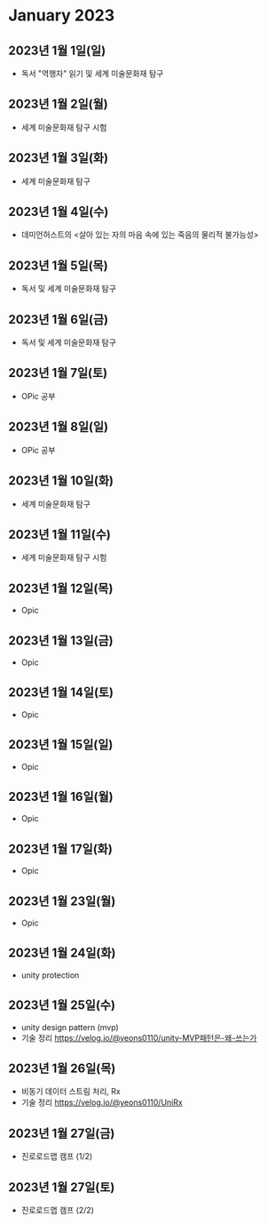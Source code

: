 # January 2023

## 2023년 1월 1일(일)

- 독서 "역행자" 읽기 및 세계 미술문화재 탐구

## 2023년 1월 2일(월)

- 세계 미술문화재 탐구 시험

## 2023년 1월 3일(화)

- 세계 미술문화재 탐구

## 2023년 1월 4일(수)

- 데미언허스트의 <살아 있는 자의 마음 속에 있는 죽음의 물리적 불가능성>

## 2023년 1월 5일(목)

- 독서 및 세계 미술문화재 탐구

## 2023년 1월 6일(금)

- 독서 및 세계 미술문화재 탐구

## 2023년 1월 7일(토)

- OPic 공부

## 2023년 1월 8일(일)

- OPic 공부

## 2023년 1월 10일(화)

- 세계 미술문화재 탐구

## 2023년 1월 11일(수)

- 세계 미술문화재 탐구 시험

## 2023년 1월 12일(목)

- Opic

## 2023년 1월 13일(금)

- Opic

## 2023년 1월 14일(토)

- Opic



## 2023년 1월 15일(일)

- Opic

## 2023년 1월 16일(월)

- Opic

## 2023년 1월 17일(화)

- Opic

## 2023년 1월 23일(월)

- Opic

## 2023년 1월 24일(화)

- unity protection

## 2023년 1월 25일(수)
- unity design pattern (mvp)
- 기술 정리 https://velog.io/@yeons0110/unity-MVP패턴은-왜-쓰는가

## 2023년 1월 26일(목)
- 비동기 데이터 스트림 처리, Rx
- 기술 정리 https://velog.io/@yeons0110/UniRx

## 2023년 1월 27일(금)
- 진로로드맵 캠프 (1/2)


## 2023년 1월 27일(토)
- 진로로드맵 캠프 (2/2)
